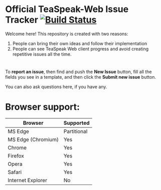 # Official TeaSpeak-Web Issue Tracker [![Build Status](https://travis-ci.org/TeaSpeak/TeaWeb.svg?branch=master)](https://travis-ci.org/TeaSpeak/TeaWeb)

Welcome here! This repository is created with two reasons:
1. People can bring their own ideas and follow their implementation
2. People can see TeaSpeak Web client progress and avoid creating repetitive issues all the time.

#
To **report an issue**, then find and push the **New Issue** button, fill all the fields you see in a template, and then click the **Submit new issue** button.


You can also ask questions here, if you have any.

# Browser support:

| Browser | Supported |
| -- | -- |  
| MS Edge | Partitional |  
| MS Edge (Chromium) | Yes |  
| Chrome | Yes |  
| Firefox | Yes | 
| Opera | Yes | 
| Safari | Yes | 
| Internet Explorer | No |  
   
